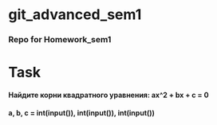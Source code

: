 # git_advanced_sem1
### Repo for Homework_sem1
# Task
#### Найдите корни квадратного уравнения: ax^2 + bx + c = 0
#### a, b, c = int(input()), int(input()), int(input())
